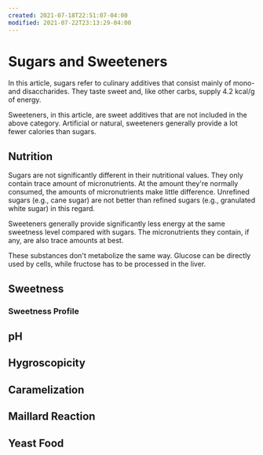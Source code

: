 ```yaml
---
created: 2021-07-18T22:51:07-04:00
modified: 2021-07-22T23:13:29-04:00
---
```


# Sugars and Sweeteners

In this article, sugars refer to culinary additives that consist mainly of mono- and disaccharides. They taste sweet and, like other carbs, supply 4.2 kcal/g of energy.

Sweeteners, in this article, are sweet additives that are not included in the above category. Artificial or natural, sweeteners generally provide a lot fewer calories than sugars.

## Nutrition

Sugars are not significantly different in their nutritional values. They only contain trace amount of micronutrients. At the amount they're normally consumed, the amounts of micronutrients make little difference. Unrefined sugars (e.g., cane sugar) are not better than refined sugars (e.g., granulated white sugar) in this regard.

Sweeteners generally provide significantly less energy at the same sweetness level compared with sugars. The micronutrients they contain, if any, are also trace amounts at best.

These substances don't metabolize the same way. Glucose can be directly used by cells, while fructose has to be processed in the liver.

## Sweetness

### Sweetness Profile

## pH

## Hygroscopicity

## Caramelization

## Maillard Reaction

## Yeast Food
